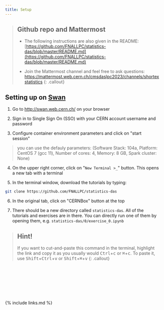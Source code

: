 ```yaml
---
title: Setup
---
```

> ## Github repo and Mattermost
> - The following instructions are also given in the README: [https://github.com/FNALLPC/statistics-das/blob/master/README.md](https://github.com/FNALLPC/statistics-das/blob/master/README.md)
> 
> - Join the Mattermost channel and feel free to ask questions: <https://mattermost.web.cern.ch/cmsdaslpc2023/channels/shortexstatistics>
{: .callout}

## Setting up on [Swan](http://swan.web.cern.ch/)

<!-- We will be using the Vanderbilt JupyterHub.

*Hint!* You may want to open this link in a new tab so that you can refer to these instructions for the next steps.

Point your browser to: [https://jupyter.accre.vanderbilt.edu/](https://jupyter.accre.vanderbilt.edu/)

If this is the first time using this JupyterHub, you should see:

![](https://github.com/FNALLPC/statistics-das/raw/master/vanderbilt.png){: width="80%" .image-with-shadow}


Click the "Sign in with Jupyter ACCRE" button. On the following page, select CERN as your identity provider and click the "Log On" button. Then, enter your CERN credentials or use your CERN grid certificate to autheticate.

To start a new session, make sure the following drop-down options are selected:

- Select a Docker image: Default ACCRE Image v5
- Select a container size: 1 Core, 2GB RAM, 4 day timeout

Then click the orange Spawn button. Now you should see the JupyterHub home directory. Click on "New" then "Terminal" in the top right to launch a new terminal.

![](https://github.com/FNALLPC/statistics-das/raw/master/new_terminal.png){: width="29%" .image-with-shadow} -->

1. Go to <http://swan.web.cern.ch/> on your browser

2. Sign in to Single Sign On (SSO) with your CERN account username and password

3. Configure container environment parameters and click on "start session"
> 
> you can use the defauly parameters: (Software Stack: 104a, Platform: CentOS 7 (gcc 11), Number of cores: 4, Memory: 8 GB, Spark cluster: None)
4. On the upper right corner, click on "`New Terminal >_`" button. This opens a new tab with a terminal

5. In the terminal window, download the tutorials by typing:
```bash
git clone https://github.com/FNALLPC/statistics-das
```
6. In the original tab, click on "CERNBox" button at the top

7. There should be a new directory called `statistics-das`. All of the tutorials and exercises are in there. You can directly run one of them by opening them, e.g. `statistics-das/0/exercise_0.ipynb`

> ## Hint!
> If you want to cut-and-paste this command in the terminal, highlight the link and copy it as you usually would <kbd>Ctrl</kbd>+<kbd>c</kbd> or <kbd>⌘</kbd>+<kbd>c</kbd>. To paste it, use <kbd>Shift</kbd>+<kbd>Ctrl</kbd>+<kbd>v</kbd>  or <kbd>Shift</kbd>+<kbd>⌘</kbd>+<kbd>v</kbd>
{: .callout}
<!--Start by clicking on `setup-libraries.ipynb` and running it.-->

<!-- Inserting some whitespace at the end -->
<p style="height: 100px"></p>

{% include links.md %}
